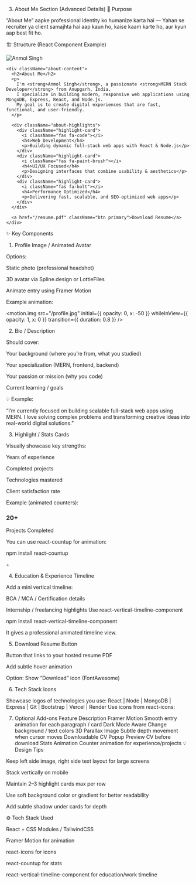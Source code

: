 3. About Me Section (Advanced Details)
🎯 Purpose

“About Me” aapke professional identity ko humanize karta hai —
Yahan se recruiter ya client samajhta hai aap kaun ho, kaise kaam karte ho, aur kyun aap best fit ho.

🏗️ Structure (React Component Example)
<section id="about" className="about-section">
  <div className="container about-container">
    <div className="about-image">
      <img src="/profile-anmol.jpg" alt="Anmol Singh" />
    </div>

    <div className="about-content">
      <h2>About Me</h2>
      <p>
        I'm <strong>Anmol Singh</strong>, a passionate <strong>MERN Stack Developer</strong> from Anupgarh, India.
        I specialize in building modern, responsive web applications using MongoDB, Express, React, and Node.js.
        My goal is to create digital experiences that are fast, functional, and user-friendly.
      </p>

      <div className="about-highlights">
        <div className="highlight-card">
          <i className="fas fa-code"></i>
          <h4>Web Development</h4>
          <p>Building dynamic full-stack web apps with React & Node.js</p>
        </div>
        <div className="highlight-card">
          <i className="fas fa-paint-brush"></i>
          <h4>UI/UX Focused</h4>
          <p>Designing interfaces that combine usability & aesthetics</p>
        </div>
        <div className="highlight-card">
          <i className="fas fa-bolt"></i>
          <h4>Performance Optimized</h4>
          <p>Delivering fast, scalable, and SEO-optimized web apps</p>
        </div>
      </div>

      <a href="/resume.pdf" className="btn primary">Download Resume</a>
    </div>
  </div>
</section>

✨ Key Components
1. Profile Image / Animated Avatar

Options:

Static photo (professional headshot)

3D avatar via Spline.design or LottieFiles

Animate entry using Framer Motion

Example animation:

<motion.img
  src="/profile.jpg"
  initial={{ opacity: 0, x: -50 }}
  whileInView={{ opacity: 1, x: 0 }}
  transition={{ duration: 0.8 }}
/>

2. Bio / Description

Should cover:

Your background (where you’re from, what you studied)

Your specialization (MERN, frontend, backend)

Your passion or mission (why you code)

Current learning / goals

💡 Example:

“I’m currently focused on building scalable full-stack web apps using MERN. I love solving complex problems and transforming creative ideas into real-world digital solutions.”

3. Highlight / Stats Cards

Visually showcase key strengths:

Years of experience

Completed projects

Technologies mastered

Client satisfaction rate

Example (animated counters):

<div className="stat">
  <h3>20+</h3>
  <p>Projects Completed</p>
</div>


You can use react-countup for animation:

npm install react-countup

<CountUp end={20} duration={3} />+

4. Education & Experience Timeline

Add a mini vertical timeline:

BCA / MCA / Certification details

Internship / freelancing highlights
Use react-vertical-timeline-component

npm install react-vertical-timeline-component


It gives a professional animated timeline view.

5. Download Resume Button

Button that links to your hosted resume PDF

Add subtle hover animation

Option: Show “Download” icon (FontAwesome)

6. Tech Stack Icons

Showcase logos of technologies you use:
React | Node | MongoDB | Express | Git | Bootstrap | Vercel | Render
Use icons from react-icons:

<FaReact className="tech-icon" />
<FaNodeJs className="tech-icon" />

7. Optional Add-ons
Feature	Description
Framer Motion	Smooth entry animation for each paragraph / card
Dark Mode Aware	Change background / text colors
3D Parallax Image	Subtle depth movement when cursor moves
Downloadable CV Popup	Preview CV before download
Stats Animation	Counter animation for experience/projects
💡 Design Tips

Keep left side image, right side text layout for large screens

Stack vertically on mobile

Maintain 2–3 highlight cards max per row

Use soft background color or gradient for better readability

Add subtle shadow under cards for depth

⚙️ Tech Stack Used

React + CSS Modules / TailwindCSS

Framer Motion for animation

react-icons for icons

react-countup for stats

react-vertical-timeline-component for education/work timeline
